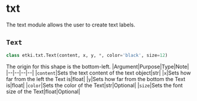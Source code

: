 # txt

The text module allows the user to create text labels.

## `Text`
```py
class etki.txt.Text(content, x, y, *, color='black', size=12)
```
The origin for this shape is the bottom-left.
|Argument|Purpose|Type|Note|
|--|--|--|--|
|`content`|Sets the text content of the text object|str|
|`x`|Sets how far from the left the Text is|float|
|`y`|Sets how far from the bottom the Text is|float|
|`color`|Sets the color of the Text|str|Optional|
|`size`|Sets the font size of the Text|float|Optional|
